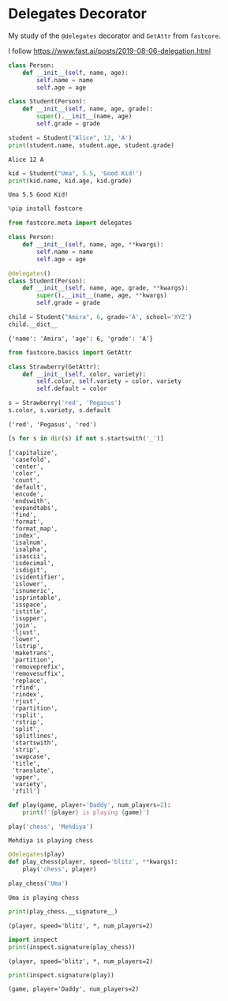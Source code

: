 # Delegates Decorator

My study of the `@delegates` decorator and `GetAttr` from `fastcore`.

I follow https://www.fast.ai/posts/2019-08-06-delegation.html


```python
class Person:
    def __init__(self, name, age):
        self.name = name
        self.age = age

class Student(Person):
    def __init__(self, name, age, grade):
        super().__init__(name, age)
        self.grade = grade
```


```python
student = Student("Alice", 12, 'A')
print(student.name, student.age, student.grade)
```

    Alice 12 A



```python
kid = Student("Uma", 5.5, 'Good Kid!')
print(kid.name, kid.age, kid.grade)
```

    Uma 5.5 Good Kid!



```python
%pip install fastcore
```


```python
from fastcore.meta import delegates
```


```python
class Person:
    def __init__(self, name, age, **kwargs):
        self.name = name
        self.age = age

@delegates()
class Student(Person):
    def __init__(self, name, age, grade, **kwargs):
        super().__init__(name, age, **kwargs)
        self.grade = grade
```


```python
child = Student("Amira", 6, grade='A', school='XYZ')
child.__dict__
```




    {'name': 'Amira', 'age': 6, 'grade': 'A'}




```python
from fastcore.basics import GetAttr
```


```python
class Strawberry(GetAttr):
    def __init__(self, color, variety):
        self.color, self.variety = color, variety
        self.default = color
```


```python
s = Strawberry('red', 'Pegasus')
s.color, s.variety, s.default
```




    ('red', 'Pegasus', 'red')




```python
[s for s in dir(s) if not s.startswith('_')]
```




    ['capitalize',
     'casefold',
     'center',
     'color',
     'count',
     'default',
     'encode',
     'endswith',
     'expandtabs',
     'find',
     'format',
     'format_map',
     'index',
     'isalnum',
     'isalpha',
     'isascii',
     'isdecimal',
     'isdigit',
     'isidentifier',
     'islower',
     'isnumeric',
     'isprintable',
     'isspace',
     'istitle',
     'isupper',
     'join',
     'ljust',
     'lower',
     'lstrip',
     'maketrans',
     'partition',
     'removeprefix',
     'removesuffix',
     'replace',
     'rfind',
     'rindex',
     'rjust',
     'rpartition',
     'rsplit',
     'rstrip',
     'split',
     'splitlines',
     'startswith',
     'strip',
     'swapcase',
     'title',
     'translate',
     'upper',
     'variety',
     'zfill']




```python
def play(game, player='Daddy', num_players=2):
    print(f'{player} is playing {game}')

play('chess', 'Mehdiya')
```

    Mehdiya is playing chess



```python
@delegates(play)
def play_chess(player, speed='blitz', **kwargs):
    play('chess', player)

play_chess('Uma')
```

    Uma is playing chess



```python
print(play_chess.__signature__)
```

    (player, speed='blitz', *, num_players=2)



```python
import inspect
print(inspect.signature(play_chess))
```

    (player, speed='blitz', *, num_players=2)



```python
print(inspect.signature(play))
```

    (game, player='Daddy', num_players=2)

